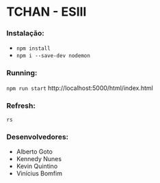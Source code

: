 # TCHAN - ESIII

### Instalação:
- `npm install`
- `npm i --save-dev nodemon`

### Running:
`npm run start`
http://localhost:5000/html/index.html

### Refresh:
`rs`

### Desenvolvedores:
- Alberto Goto
- Kennedy Nunes
- Kevin Quintino
- Vinícius Bomfim
